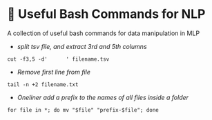 # :candy: Useful Bash Commands for NLP
A collection of useful bash commands for data manipulation in MLP


* *split tsv file, and extract 3rd and 5th columns*
```
cut -f3,5 -d'      ' filename.tsv
```

* *Remove first line from file*
```
tail -n +2 filename.txt
```

* *Oneliner add a prefix to the names of all files inside a folder*
```
for file in *; do mv "$file" "prefix-$file"; done 
```
